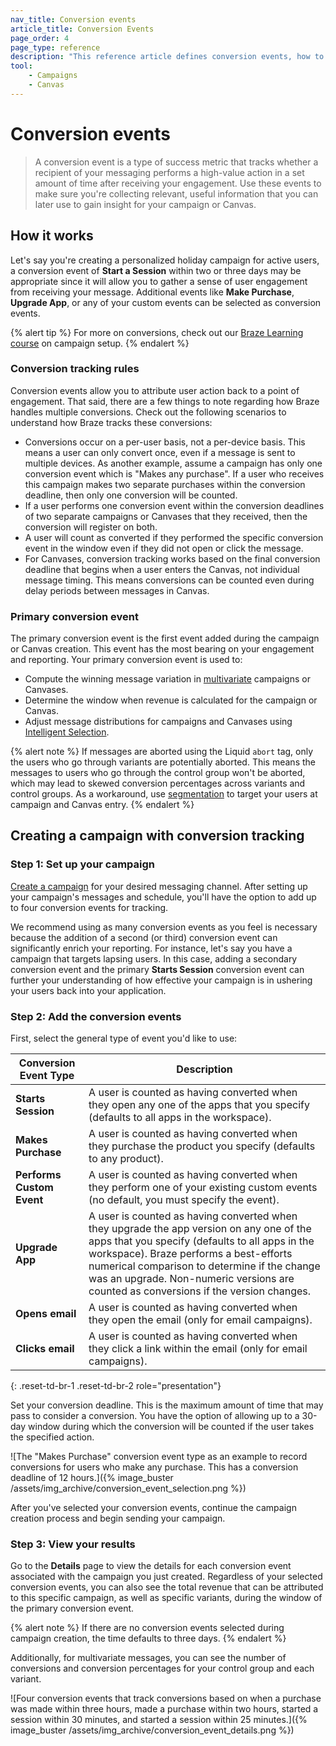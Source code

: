 ```yaml
---
nav_title: Conversion events
article_title: Conversion Events
page_order: 4
page_type: reference
description: "This reference article defines conversion events, how to use them to define your success metrics in Braze, and how to use these events to see how engaged your users are."
tool:
    - Campaigns
    - Canvas
---
```


# Conversion events

> A conversion event is a type of success metric that tracks whether a recipient of your messaging performs a high-value action in a set amount of time after receiving your engagement. Use these events to make sure you're collecting relevant, useful information that you can later use to gain insight for your campaign or Canvas.

## How it works

Let's say you're creating a personalized holiday campaign for active users, a conversion event of **Start a Session** within two or three days may be appropriate since it will allow you to gather a sense of user engagement from receiving your message. Additional events like **Make Purchase**, **Upgrade App**, or any of your custom events can be selected as conversion events.

{% alert tip %}
For more on conversions, check out our [Braze Learning course](https://learning.braze.com/campaign-setup-delivery-targeting-conversions) on campaign setup.
{% endalert %}

### Conversion tracking rules

Conversion events allow you to attribute user action back to a point of engagement. That said, there are a few things to note regarding how Braze handles multiple conversions. Check out the following scenarios to understand how Braze tracks these conversions:

- Conversions occur on a per-user basis, not a per-device basis. This means a user can only convert once, even if a message is sent to multiple devices. As another example, assume a campaign has only one conversion event which is "Makes any purchase". If a user who receives this campaign makes two separate purchases within the conversion deadline, then only one conversion will be counted.
- If a user performs one conversion event within the conversion deadlines of two separate campaigns or Canvases that they received, then the conversion will register on both.
- A user will count as converted if they performed the specific conversion event in the window even if they did not open or click the message.
- For Canvases, conversion tracking works based on the final conversion deadline that begins when a user enters the Canvas, not individual message timing. This means conversions can be counted even during delay periods between messages in Canvas.

### Primary conversion event

The primary conversion event is the first event added during the campaign or Canvas creation. This event has the most bearing on your engagement and reporting. Your primary conversion event is used to:

- Compute the winning message variation in [multivariate]({{site.baseurl}}/user_guide/engagement_tools/testing/multivariant_testing/#multivariate-and-ab-testing) campaigns or Canvases.
- Determine the window when revenue is calculated for the campaign or Canvas.
- Adjust message distributions for campaigns and Canvases using [Intelligent Selection]({{site.baseurl}}/user_guide/brazeai/intelligence/intelligent_selection/).

{% alert note %}
If messages are aborted using the Liquid `abort` tag, only the users who go through variants are potentially aborted. This means the messages to users who go through the control group won't be aborted, which may lead to skewed conversion percentages across variants and control groups. As a workaround, use [segmentation]({{site.baseurl}}/user_guide/engagement_tools/segments/creating_a_segment) to target your users at campaign and Canvas entry.
{% endalert %}

## Creating a campaign with conversion tracking

### Step 1: Set up your campaign

[Create a campaign]({{site.baseurl}}/user_guide/engagement_tools/campaigns/building_campaigns/creating_campaign) for your desired messaging channel. After setting up your campaign's messages and schedule, you'll have the option to add up to four conversion events for tracking.

We recommend using as many conversion events as you feel is necessary because the addition of a second (or third) conversion event can significantly enrich your reporting. For instance, let's say you have a campaign that targets lapsing users. In this case, adding a secondary conversion event and the primary **Starts Session** conversion event can further your understanding of how effective your campaign is in ushering your users back into your application. 

### Step 2: Add the conversion events

First, select the general type of event you'd like to use:

| Conversion Event Type         | Description                                                                                                                                                                                                                                                                                                                                 |
|-------------------------|---------------------------------------------------------------------------------------------------------------------------------------------------------------------------------------------------------------------------------------------------------------------------------------------------------------------------------------------|
| **Starts Session**      | A user is counted as having converted when they open any one of the apps that you specify (defaults to all apps in the workspace).                                                                                                                                                                                                         |
| **Makes Purchase**      | A user is counted as having converted when they purchase the product you specify (defaults to any product).                                                                                                                                                                                                                                 |
| **Performs Custom Event** | A user is counted as having converted when they perform one of your existing custom events (no default, you must specify the event).                                                                                                                                                                                                        |
| **Upgrade App**         | A user is counted as having converted when they upgrade the app version on any one of the apps that you specify (defaults to all apps in the workspace). Braze performs a best-efforts numerical comparison to determine if the change was an upgrade. Non-numeric versions are counted as conversions if the version changes.              |
| **Opens email**         | A user is counted as having converted when they open the email (only for email campaigns).                                                                                                                                                                                                                                                 |
| **Clicks email**        | A user is counted as having converted when they click a link within the email (only for email campaigns).                                                                                                                                                                                                                                  |
{: .reset-td-br-1 .reset-td-br-2 role="presentation"}

Set your conversion deadline. This is the maximum amount of time that may pass to consider a conversion. You have the option of allowing up to a 30-day window during which the conversion will be counted if the user takes the specified action.

![The "Makes Purchase" conversion event type as an example to record conversions for users who make any purchase. This has a conversion deadline of 12 hours.]({% image_buster /assets/img_archive/conversion_event_selection.png %})

After you've selected your conversion events, continue the campaign creation process and begin sending your campaign.

### Step 3: View your results

Go to the **Details** page to view the details for each conversion event associated with the campaign you just created. Regardless of your selected conversion events, you can also see the total revenue that can be attributed to this specific campaign, as well as specific variants, during the window of the primary conversion event.

{% alert note %}
If there are no conversion events selected during campaign creation, the time defaults to three days. 
{% endalert %}

Additionally, for multivariate messages, you can see the number of conversions and conversion percentages for your control group and each variant.

![Four conversion events that track conversions based on when a purchase was made within three hours, made a purchase within two hours, started a session within 30 minutes, and started a session within 25 minutes.]({% image_buster /assets/img_archive/conversion_event_details.png %})


